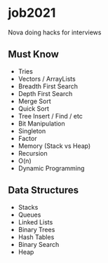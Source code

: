 # job2021
Nova doing hacks for interviews


## Must Know


 - Tries
 - Vectors / ArrayLists
 - Breadth First Search
 - Depth First Search
 - Merge Sort
 - Quick Sort
 - Tree Insert / Find / etc
 - Bit Manipulation
 - Singleton
 - Factor
 - Memory (Stack vs Heap)
 - Recursion
 - O(n)
 - Dynamic Programming
 
## Data Structures

- Stacks
- Queues
- Linked Lists
- Binary Trees
- Hash Tables
- Binary Search
- Heap